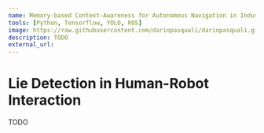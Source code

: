 ```yaml
---
name: Memory-based Context-Awareness for Autonomous Navigation in Industrial Settings
tools: [Python, Tensorflow, YOLO, ROS]
image: https://raw.githubusercontent.com/dariopasquali/dariopasquali.github.io/portfolYOU/assets/promenaid.jpg
description: TODO
external_url: 
---
```


# Lie Detection in Human-Robot Interaction

TODO